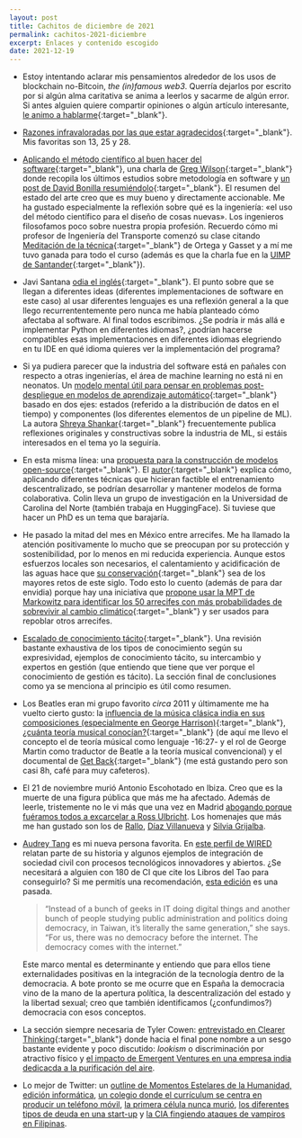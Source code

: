 ```yaml
---
layout: post
title: Cachitos de diciembre de 2021
permalink: cachitos-2021-diciembre
excerpt: Enlaces y contenido escogido
date: 2021-12-19
---
```



- Estoy intentando aclarar mis pensamientos alrededor de los usos de blockchain no-Bitcoin, _the (in)famous web3_. Querría dejarlos por escrito por si algún alma caritativa se anima a leerlos y sacarme de algún error. Si antes alguien quiere compartir opiniones o algún artículo interesante, [le animo a hablarme](https://twitter.com/messages/compose?recipient_id=2519698706){:target="_blank"}.

- [Razones infravaloradas por las que estar agradecidos](https://dynomight.net/thanks/){:target="_blank"}. Mis favoritas son 13, 25 y 28.

- [Aplicando el método científico al buen hacer del software](https://youtu.be/HrVtA-ue-x0){:target="_blank"}, una charla de [Greg Wilson](https://blog.gregwilson.co.uk/){:target="_blank"} donde recopila los últimos estudios sobre metodología en software y [un post de David Bonilla resumiéndolo](https://mailchi.mp/bonillaware/mitos-leyendas-software){:target="_blank"}. El resumen del estado del arte creo que es muy bueno y directamente accionable. Me ha gustado especialmente la reflexión sobre qué es la ingeniería: «el uso del método científico para el diseño de cosas nuevas». Los ingenieros filosofamos poco sobre nuestra propia profesión. Recuerdo cómo mi profesor de Ingeniería del Transporte comenzó su clase citando [Meditación de la técnica](https://francescllorens.files.wordpress.com/2013/02/ortega_meditacion_tecnica.pdf){:target="_blank"} de Ortega y Gasset y a mí me tuvo ganada para todo el curso (además es que la charla fue en la [UIMP de Santander](https://www.google.com/search?q=uimp+santander&tbm=isch){:target="_blank"}).

- Javi Santana [odia el inglés](https://javisantana.com/2021/12/05/odio-el-ingles.html){:target="_blank"}. El punto sobre que se llegan a diferentes ideas (diferentes implementaciones de software en este caso) al usar diferentes lenguajes es una reflexión general a la que llego recurrententemente pero nunca me había planteado cómo afectaba al software. Al final todos escribimos. ¿Se podría ir más allá e implementar Python en diferentes idiomas?, ¿podrían hacerse compatibles esas implementaciones en diferentes idiomas elegriendo en tu IDE en qué idioma quieres ver la implementación del programa?

-  Si ya pudiera parecer que la industria del software está en pañales con respecto a otras ingenierías, el área de machine learning no está ni en neonatos. Un [modelo mental útil para pensar en problemas post-despliegue en modelos de aprendizaje automático](https://www.shreya-shankar.com/rethinking-ml-monitoring-2/){:target="_blank"} basado en dos ejes: estados (referido a la distribución de datos en el tiempo) y componentes (los diferentes elementos de un pipeline de ML). La autora [Shreya Shankar](https://twitter.com/sh_reya){:target="_blank"} frecuentemente publica reflexiones originales y constructivas sobre la industria de ML, si estáis interesados en el tema yo la seguiría.
 
- En esta misma línea: una [propuesta para la construcción de modelos open-source](https://colinraffel.com/blog/a-call-to-build-models-like-we-build-open-source-software.html){:target="_blank"}. El [autor](https://twitter.com/colinraffel){:target="_blank"} explica cómo, aplicando diferentes técnicas que hicieran factible el entrenamiento descentralizado, se podrían desarrollar y mantener modelos de forma colaborativa. Colin lleva un grupo de investigación en la Universidad de Carolina del Norte (también trabaja en HuggingFace). Si tuviese que hacer un PhD es un tema que barajaría.

- He pasado la mitad del mes en México entre arrecifes. Me ha llamado la atención positivamente lo mucho que se preocupan por su protección y sostenibilidad, por lo menos en mi reducida experiencia. Aunque estos esfuerzos locales son necesarios, el calentamiento y acidificación de las aguas hace que [su conservación](https://www.epa.gov/coral-reefs/threats-coral-reefs){:target="_blank"} sea de los mayores retos de este siglo. Todo esto lo cuento (además de para dar envidia) porque hay una iniciativa que [propone usar la MPT de Markowitz para identificar los 50 arrecifes con más probabilidades de sobrevivir al cambio climático](https://conbio.onlinelibrary.wiley.com/doi/10.1111/conl.12587){:target="_blank"} y ser usados para repoblar otros arrecifes.

- [Escalado de conocimiento tácito](https://nintil.com/scaling-tacit-knowledge){:target="_blank"}. Una revisión bastante exhaustiva de los tipos de conocimiento según su expresividad, ejemplos de conocimiento tácito, su intercambio y expertos en gestión (que entiendo que tiene que ver porque el conocimiento de gestión es tácito). La sección final de conclusiones como ya se menciona al principio es útil como resumen.

-  Los Beatles eran mi grupo favorito _circa_ 2011 y últimamente me ha vuelto cierto gusto: la [influencia de la música clásica india en sus composiciones (especialmente en George Harrison)](https://youtu.be/y2GmTD9Q4iM){:target="_blank"}, [¿cuánta teoría musical conocían?](https://youtu.be/HmjRM3AziTY){:target="_blank"} (de aquí me llevo el concepto el de teoría músical como lenguaje -16:27- y el rol de George Martin como traductor de Beatle a la teoría musical convencional) y el documental de [Get Back](https://www.youtube.com/watch?v=nvyTXSYtPmc){:target="_blank"} (me está gustando pero son casi 8h, café para muy cafeteros).

- El 21 de noviembre murió Antonio Escohotado en Ibiza. Creo que es la muerte de una figura pública que más me ha afectado. Además de leerle, tristemente no le vi más que una vez en Madrid [abogando porque fuéramos todos a excarcelar a Ross Ulbricht](https://youtu.be/kNdOb_eRx-4?t=1858). Los homenajes que más me han gustado son los de [Rallo](https://blogs.elconfidencial.com/economia/laissez-faire/2021-11-21/antonio-escohotado-in-memoriam_3328102/), [Díaz Villanueva](https://www.youtube.com/watch?v=bwab5wDQV0Y) y [Silvia Grijalba](https://blogs.publico.es/otrasmiradas/53907/antonio-escohotado-la-sabiduria-de-una-estrella-de-rock/).


- [Audrey Tang](https://twitter.com/audreyt) es mi nueva persona favorita. En [este perfil de WIRED](https://www.wired.com/story/how-taiwans-unlikely-digital-minister-hacked-the-pandemic/) relatan parte de su historia y algunos ejemplos de integración de sociedad civil con procesos tecnológicos innovadores y abiertos. ¿Se necesitará a alguien con 180 de CI que cite los Libros del Tao para conseguirlo? Si me permitís una recomendación, [esta edición](https://www.amazon.es/Los-libros-del-Tao-Pliegos/dp/8498797411) es una pasada.
    > “Instead of a bunch of geeks in IT doing digital things and another bunch of people studying public administration and politics doing democracy, in Taiwan, it’s literally the same generation,” she says. “For us, there was no democracy before the internet. The democracy comes with the internet.”

    Este marco mental es determinante y entiendo que para ellos tiene externalidades positivas en la integración de la tecnología dentro de la democracia. A bote pronto se me ocurre que en España la democracia vino de la mano de la apertura política, la descentralización del estado y la libertad sexual; creo que también identificamos (¿confundimos?) democracia con esos conceptos.


- La sección siempre necesaria de Tyler Cowen: [entrevistado en Clearer Thinking](https://open.spotify.com/episode/2kUb0W1EopP9riN6I1GTyc?si=fa7ea16389134459){:target="_blank"} donde hacia el final pone nombre a un sesgo bastante evidente y poco discutido: _lookism_ o discriminación por atractivo físico y [el impacto de Emergent Ventures en una empresa india dedicacda a la purificación del aire](https://angadmakes.medium.com/emergent-ventures-changes-lives-it-changed-mine-49c2d6c2c18d).


- Lo mejor de Twitter: un [outline de Momentos Estelares de la Humanidad, edición informática](https://twitter.com/ArturoHerrero/status/1468366056939220994), [un colegio donde el currículum se centra en producir un teléfono móvil](https://twitter.com/sergeykarayev/status/1462815199883264000), [la primera célula nunca murió](https://twitter.com/Plinz/status/1462512267556110337), [los diferentes tipos de deuda en una start-up](https://twitter.com/emollick/status/1464701268740485129) y [la CIA fingiendo ataques de vampiros en Filipinas](https://twitter.com/hornedbride/status/1467942929063104512).